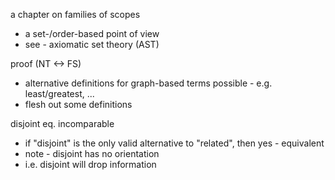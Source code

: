 
a chapter on families of scopes
- a set-/order-based point of view
- see - axiomatic set theory (AST)

proof (NT <-> FS)
- alternative definitions for graph-based terms
  possible - e.g. least/greatest, ...
- flesh out some definitions

disjoint eq. incomparable
- if "disjoint" is the only valid alternative
  to "related", then yes - equivalent
- note - disjoint has no orientation
- i.e. disjoint will drop information
